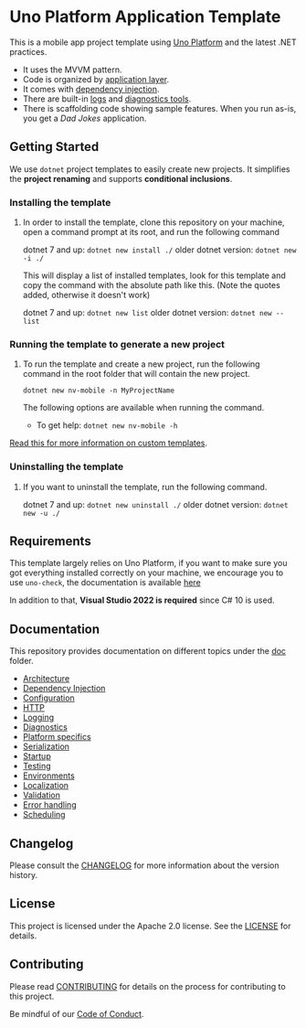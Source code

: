 ﻿# Uno Platform Application Template

This is a mobile app project template using [Uno Platform](https://github.com/unoplatform/uno) and the latest .NET practices.

- It uses the MVVM pattern.
- Code is organized by [application layer](doc/Architecture.md#Solution-Structure).
- It comes with [dependency injection](doc/DependencyInjection.md).
- There are built-in [logs](doc/Logging.md) and [diagnostics tools](doc/Diagnostics.md).
- There is scaffolding code showing sample features.
  When you run as-is, you get a _Dad Jokes_ application.

## Getting Started

We use `dotnet` project templates to easily create new projects. It simplifies the **project renaming** and supports **conditional inclusions**.

### Installing the template

1. In order to install the template, clone this repository on your machine, open a command prompt at its root, and run the following command

	dotnet 7 and up: `dotnet new install ./`
	older dotnet version: `dotnet new -i ./`

    This will display a list of installed templates, look for this template and copy the command with the absolute path like this. (Note the quotes added, otherwise it doesn't work)

    dotnet 7 and up: `dotnet new list`
	older dotnet version: `dotnet new --list`

### Running the template to generate a new project

1. To run the template and create a new project, run the following command in the root folder that will contain the new project.

    `dotnet new nv-mobile -n MyProjectName`

    The following options are available when running the command.

    - To get help: `dotnet new nv-mobile -h`

[Read this for more information on custom templates](https://docs.microsoft.com/en-us/dotnet/core/tools/custom-templates).

### Uninstalling the template
1. If you want to uninstall the template, run the following command.

    dotnet 7 and up: `dotnet new uninstall ./`
	older dotnet version: `dotnet new -u ./`

## Requirements

This template largely relies on Uno Platform, if you want to make sure you got everything installed correctly on your machine, we encourage you to use `uno-check`, the documentation is available [here](https://platform.uno/docs/articles/uno-check.html)

In addition to that, **Visual Studio 2022 is required** since C# 10 is used.

## Documentation

This repository provides documentation on different topics under the [doc](doc/) folder.

- [Architecture](doc/Architecture.md)
- [Dependency Injection](doc/DependencyInjection.md)
- [Configuration](doc/Configuration.md)
- [HTTP](doc/HTTP.md)
- [Logging](doc/Logging.md)
- [Diagnostics](doc/Diagnostics.md)
- [Platform specifics](doc/PlatformSpecifics.md)
- [Serialization](doc/Serialization.md)
- [Startup](doc/Startup.md)
- [Testing](doc/Testing.md)
- [Environments](doc/Environments.md)
- [Localization](doc/Localization.md)
- [Validation](doc/Validation.md)
- [Error handling](doc/ErrorHandling.md)
- [Scheduling](doc/Scheduling.md)

## Changelog

Please consult the [CHANGELOG](CHANGELOG.md) for more information about the version history.

## License

This project is licensed under the Apache 2.0 license. See the [LICENSE](LICENSE) for details.

## Contributing

Please read [CONTRIBUTING](CONTRIBUTING.md) for details on the process for contributing to this project.

Be mindful of our [Code of Conduct](CODE_OF_CONDUCT.md).
